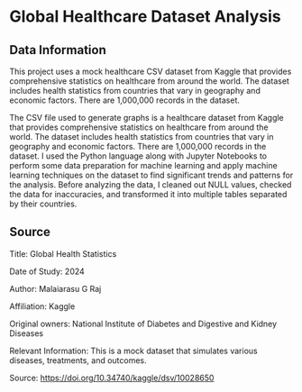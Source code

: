 # Global Healthcare Dataset Analysis
## Data Information
This project uses a mock healthcare CSV dataset from Kaggle that provides comprehensive statistics on healthcare from around the world. The dataset includes health statistics from countries that vary in geography and economic factors. There are 1,000,000 records in the dataset.

The CSV file used to generate graphs is a healthcare dataset from Kaggle that provides comprehensive statistics on healthcare from around the world. The dataset includes health statistics from countries that vary in geography and economic factors. There are 1,000,000 records in the dataset. I used the Python language along with Jupyter Notebooks to perform some data preparation for machine learning and apply machine learning techniques on the dataset to find significant trends and patterns for the analysis. Before analyzing the data, I cleaned out NULL values, checked the data for inaccuracies, and transformed it into multiple tables separated by their countries.

## Source
Title: Global Health Statistics

Date of Study: 2024

Author: Malaiarasu G Raj

Affiliation: Kaggle

Original owners: National Institute of Diabetes and Digestive and Kidney Diseases

Relevant Information: This is a mock dataset that simulates various diseases, treatments, and outcomes.

Source: https://doi.org/10.34740/kaggle/dsv/10028650


